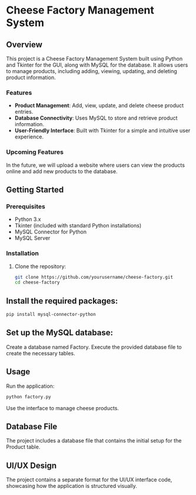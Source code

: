 # Cheese Factory Management System

## Overview
This project is a Cheese Factory Management System built using Python and Tkinter for the GUI, along with MySQL for the database. It allows users to manage products, including adding, viewing, updating, and deleting product information.

### Features
- **Product Management**: Add, view, update, and delete cheese product entries.
- **Database Connectivity**: Uses MySQL to store and retrieve product information.
- **User-Friendly Interface**: Built with Tkinter for a simple and intuitive user experience. 

### Upcoming Features
In the future, we will upload a website where users can view the products online and add new products to the database.

## Getting Started

### Prerequisites
- Python 3.x
- Tkinter (included with standard Python installations)
- MySQL Connector for Python
- MySQL Server

### Installation
1. Clone the repository:
   ```bash
   git clone https://github.com/yourusername/cheese-factory.git
   cd cheese-factory


## Install the required packages:

```bash
pip install mysql-connector-python
```

## Set up the MySQL database:

Create a database named Factory.
Execute the provided database file to create the necessary tables.

## Usage
Run the application:
```bash
python factory.py
```

Use the interface to manage cheese products.

## Database File
The project includes a database file that contains the initial setup for the Product table.

## UI/UX Design
The project contains a separate format for the UI/UX interface code, showcasing how the application is structured visually.
